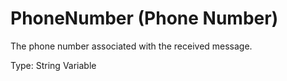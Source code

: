 # PhoneNumber (Phone Number)

The phone number associated with the received message.

Type: String Variable
